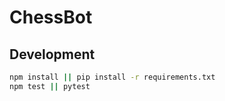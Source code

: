 # ChessBot


## Development

```bash
npm install || pip install -r requirements.txt
npm test || pytest
```
